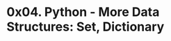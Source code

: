 0x04. Python - More Data Structures: Set, Dictionary
====================================================
